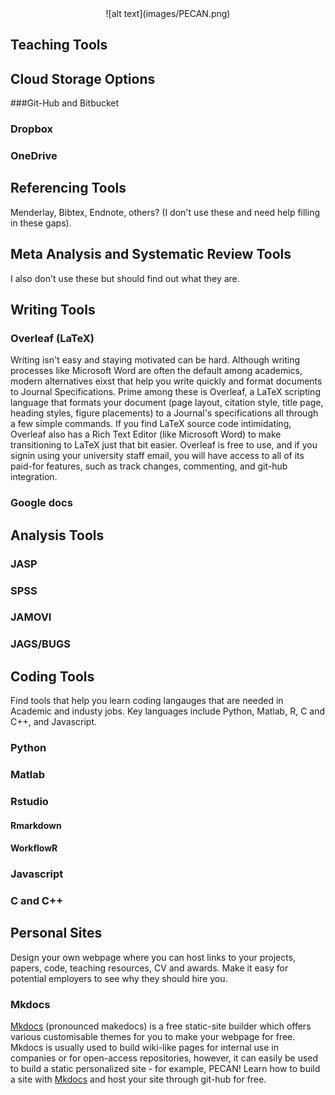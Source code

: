 <center> ![alt text](images/PECAN.png) </center>


## Teaching Tools


## Cloud Storage Options

###Git-Hub and Bitbucket

### Dropbox

### OneDrive

###

## Referencing Tools
Menderlay, Bibtex, Endnote, others? (I don't use these and need help filling in these gaps).

## Meta Analysis and Systematic Review Tools
I also don't use these but should find out what they are.

## Writing Tools
### Overleaf (LaTeX)
Writing isn't easy and staying motivated can be hard. Although writing processes like Microsoft Word are often the default among academics, modern alternatives eixst that help you write quickly and format documents to Journal Specifications. Prime among these is Overleaf, a LaTeX scripting language that formats your document (page layout, citation style, title page, heading styles, figure placements) to a Journal's specifications all through a few simple commands. If you find LaTeX source code intimidating, Overleaf also has a Rich Text Editor (like Microsoft Word) to make transitioning to LaTeX just that bit easier. Overleaf is free to use, and if you signin using your university staff email, you will have access to all of its paid-for features, such as track changes, commenting, and git-hub integration.

### Google docs

## Analysis Tools

### JASP

### SPSS

### JAMOVI

### JAGS/BUGS

## Coding Tools
Find tools that help you learn coding langauges that are needed in Academic and industy jobs. Key languages include Python, Matlab, R, C and C++, and Javascript.

### Python

### Matlab

### Rstudio

#### Rmarkdown

#### WorkflowR

### Javascript

### C and C++

## Personal Sites
Design your own webpage where you can host links to your projects, papers, code, teaching resources, CV and awards. Make it easy for potential employers to see why they should hire you.

### Mkdocs
[Mkdocs](https://www.mkdocs.org/) (pronounced makedocs) is a free static-site builder which offers various customisable themes for you to make your webpage for free. Mkdocs is usually used to build wiki-like pages for internal use in companies or for open-access repositories, however, it can easily be used to build a static personalized site - for example, PECAN! Learn how to build a site with [Mkdocs](https://www.mkdocs.org/) and host your site through git-hub for free.














